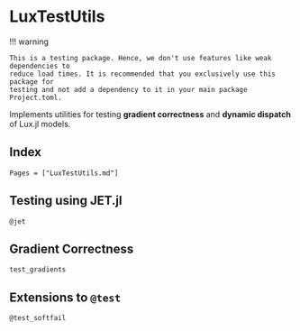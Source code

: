 # LuxTestUtils

!!! warning

    This is a testing package. Hence, we don't use features like weak dependencies to
    reduce load times. It is recommended that you exclusively use this package for
    testing and not add a dependency to it in your main package Project.toml.

Implements utilities for testing **gradient correctness** and **dynamic dispatch**
of Lux.jl models.

## Index

```@index
Pages = ["LuxTestUtils.md"]
```

## Testing using JET.jl

```@docs
@jet
```

## Gradient Correctness

```@docs
test_gradients
```

## Extensions to `@test`

```@docs
@test_softfail
```
